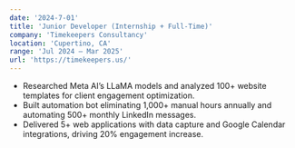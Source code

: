 ```yaml
---
date: '2024-7-01'
title: 'Junior Developer (Internship + Full-Time)'
company: 'Timekeepers Consultancy'
location: 'Cupertino, CA'
range: 'Jul 2024 – Mar 2025'
url: 'https://timekeepers.us/'
---
```


- Researched Meta AI’s LLaMA models and analyzed 100+ website templates for client engagement optimization.
- Built automation bot eliminating 1,000+ manual hours annually and automating 500+ monthly LinkedIn messages.
- Delivered 5+ web applications with data capture and Google Calendar integrations, driving 20% engagement increase.